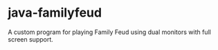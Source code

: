 # java-familyfeud
A custom program for playing Family Feud using dual monitors with full screen support.
